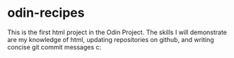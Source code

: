 # odin-recipes
This is the first html project in the Odin Project. The skills I will 
demonstrate are my knowledge of html, updating  repositories on github,
and writing concise git commit messages c:
